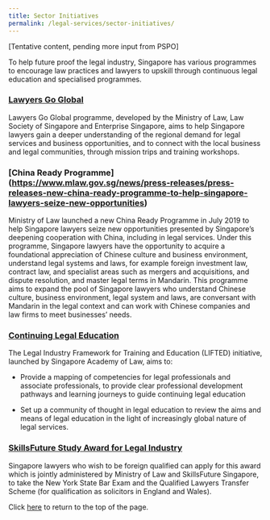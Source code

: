 ```yaml
---
title: Sector Initiatives
permalink: /legal-services/sector-initiatives/
---
```


[Tentative content, pending more input from PSPO]

To help future proof the legal industry, Singapore has various programmes to encourage law practices and lawyers to upskill through continuous legal education and specialised programmes.
 

### [Lawyers Go Global](https://www.lawsociety.org.sg/for-lawyers/going-global/)

Lawyers Go Global programme, developed by the Ministry of Law, Law Society of Singapore and Enterprise Singapore, aims to help Singapore lawyers gain a deeper understanding of the regional demand for legal services and business opportunities, and to connect with the local business and legal communities, through mission trips and training workshops.  

### [China Ready Programme] (https://www.mlaw.gov.sg/news/press-releases/press-releases-new-china-ready-programme-to-help-singapore-lawyers-seize-new-opportunities)

Ministry of Law launched a new China Ready Programme in July 2019 to help Singapore lawyers seize new opportunities presented by Singapore’s deepening cooperation with China, including in legal services. Under this programme, Singapore lawyers have the opportunity to acquire a foundational appreciation of Chinese culture and business environment, understand legal systems and laws, for example foreign investment law, contract law, and specialist areas such as mergers and acquisitions, and dispute resolution, and master legal terms in Mandarin. This programme aims to expand the pool of Singapore lawyers who understand Chinese culture, business environment, legal system and laws, are conversant with Mandarin in the legal context and can work with Chinese companies and law firms to meet businesses’ needs.

### [Continuing Legal Education](https://www.sal.org.sg/lifted)

The Legal Industry Framework for Training and Education (LIFTED) initiative, launched by Singapore Academy of Law, aims to:

- Provide a mapping of competencies for legal professionals and associate professionals, to provide clear professional development pathways and learning journeys to guide continuing legal education
   
- Set up a community of thought in legal education to review the aims and means of legal education in the light of increasingly global nature of legal services.

### [SkillsFuture Study Award for Legal Industry](https://programmes.myskillsfuture.sg/Portal/ProgramDetails.aspx?ProgID=P00000059) 

Singapore lawyers who wish to be foreign qualified can apply for this award which is jointly administered by Ministry of Law and SkillsFuture Singapore, to take the New York State Bar Exam and the Qualified Lawyers Transfer Scheme (for qualification as solicitors in England and Wales). 

Click [here](*TOP) to return to the top of the page.
